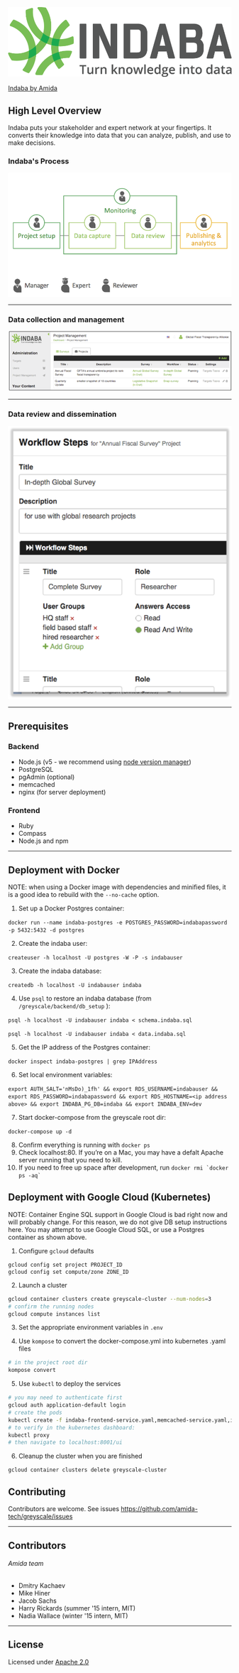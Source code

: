 ![logo](images/Indaba_logo.png)

[Indaba by Amida](indaba.amida-tech.com)

## High Level Overview

Indaba puts your stakeholder and expert network at your fingertips. It converts their knowledge into data that you can analyze, publish, and use to make decisions.

### Indaba's Process

![Indaba's Process](images/Indaba_process.png)

-----
### Data collection and management

![Indaba's Project Management](images/Indaba_PM.png)

-----
### Data review and dissemination

![Indaba's Data Review](images/Indaba_review.png)

-----

## Prerequisites
### Backend
- Node.js (v5 - we recommend using [node version manager](https://github.com/creationix/nvm))
- PostgreSQL
- pgAdmin (optional)
- memcached
- nginx (for server deployment)

### Frontend
- Ruby
- Compass
- Node.js and npm

-----

## Deployment with Docker
NOTE: when using a Docker image with dependencies and minified files, it is a good idea
to rebuild with the `--no-cache` option.

1. Set up a Docker Postgres container:

`docker run --name indaba-postgres -e POSTGRES_PASSWORD=indabapassword -p 5432:5432 -d postgres` 

2. Create the indaba user:

`createuser -h localhost -U postgres -W -P -s indabauser` 

3. Create the indaba database:

`createdb -h localhost -U indabauser indaba` 

4. Use `psql` to restore an indaba database (from `/greyscale/backend/db_setup` ):

`psql -h localhost -U indabauser indaba < schema.indaba.sql` 

`psql -h localhost -U indabauser indaba < data.indaba.sql` 

5. Get the IP address of the Postgres container: 

`docker inspect indaba-postgres | grep IPAddress` 

6. Set local environment variables: 

`export AUTH_SALT='nMsDo)_1fh' && export RDS_USERNAME=indabauser && export RDS_PASSWORD=indabapassword && export RDS_HOSTNAME=<ip address above> && export INDABA_PG_DB=indaba && export INDABA_ENV=dev` 

7. Start docker-compose from the greyscale root dir: 

`docker-compose up -d` 

8. Confirm everything is running with `docker ps`
9. Check localhost:80. If you’re on a Mac, you may have a defalt Apache server running that you need to kill.
10. If you need to free up space after development, run ``docker rmi `docker ps -aq` `` 

## Deployment with Google Cloud (Kubernetes)
NOTE: Container Engine SQL support in Google Cloud is bad right now and will probably change.
For this reason, we do not give DB setup instructions here. You may attempt to use Google Cloud
SQL, or use a Postgres container as shown above.

1. Configure `gcloud` defaults
```
gcloud config set project PROJECT_ID
gcloud config set compute/zone ZONE_ID
```
2. Launch a cluster
```sh
gcloud container clusters create greyscale-cluster --num-nodes=3
# confirm the running nodes
gcloud compute instances list
```
3. Set the appropriate environment variables in `.env`

4. Use `kompose` to convert the docker-compose.yml into kubernetes .yaml files
```sh
# in the project root dir
kompose convert
```
5. Use `kubectl` to deploy the services
```sh
# you may need to authenticate first
gcloud auth application-default login
# create the pods
kubectl create -f indaba-frontend-service.yaml,memcached-service.yaml,indaba-backend-service.yaml,indaba-frontend-deployment.yaml,memcached-deployment.yaml,indaba-backend-deployment.yaml
# to verify in the kubernetes dashboard:
kubectl proxy
# then navigate to localhost:8001/ui
```
6. Cleanup the cluster when you are finished
```
gcloud container clusters delete greyscale-cluster
```

## Contributing

Contributors are welcome. See issues https://github.com/amida-tech/greyscale/issues

-----

## Contributors

###### Amida team

- Dmitry Kachaev
- Mike Hiner
- Jacob Sachs
- Harry Rickards (summer '15 intern, MIT)
- Nadia Wallace (winter '15 intern, MIT)

-----
## License

Licensed under [Apache 2.0](./LICENSE)